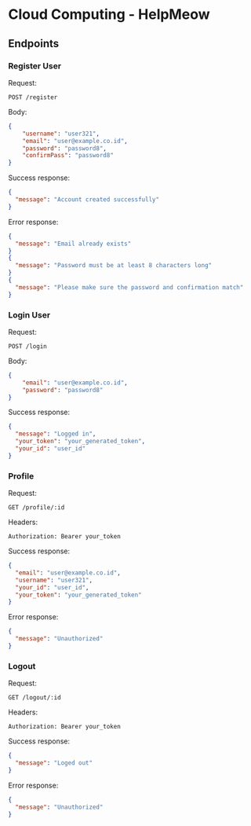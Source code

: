 # Cloud Computing - HelpMeow
## Endpoints 
### Register User
Request: 
```
POST /register
``` 
Body:
```json
{
    "username": "user321",
    "email": "user@example.co.id",
    "password": "password8",
    "confirmPass": "password8"
}
```
Success response:
```json
{
  "message": "Account created successfully"
}
```
Error response:
```json
{
  "message": "Email already exists"
}
{
  "message": "Password must be at least 8 characters long"
}
{
  "message": "Please make sure the password and confirmation match"
}
```
### Login User
Request: 
```
POST /login 
``` 
Body:
```json
{
    "email": "user@example.co.id",
    "password": "password8"
}
```
Success response:
```json
{
  "message": "Logged in",
  "your_token": "your_generated_token",
  "your_id": "user_id"
}
```
### Profile 
Request: 
```
GET /profile/:id 
``` 
Headers:
```
Authorization: Bearer your_token
```
Success response:
```json
{
  "email": "user@example.co.id",
  "username": "user321",
  "your_id": "user_id",
  "your_token": "your_generated_token"
}
```
Error response:
```json
{
  "message": "Unauthorized"
}
```

### Logout
Request: 
```
GET /logout/:id 
``` 
Headers:
```
Authorization: Bearer your_token
```
Success response:
```json
{
  "message": "Loged out"
}
```
Error response:
```json
{
  "message": "Unauthorized"
}
```

